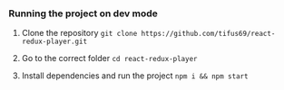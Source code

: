 ### Running the project on dev mode

1. Clone the repository
   `git clone https://github.com/tifus69/react-redux-player.git`

2. Go to the correct folder
   `cd react-redux-player`

3. Install dependencies and run the project
   `npm i && npm start`
